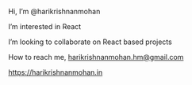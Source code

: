 Hi, I’m @harikrishnanmohan

I’m interested in React

I’m looking to collaborate on React based projects

How to reach me, harikrishnanmohan.hm@gmail.com

https://harikrishnanmohan.in

<!---
harikrishnanmohan/harikrishnanmohan is a ✨ special ✨ repository because its `README.md` (this file) appears on your GitHub profile.
You can click the Preview link to take a look at your changes.
--->
